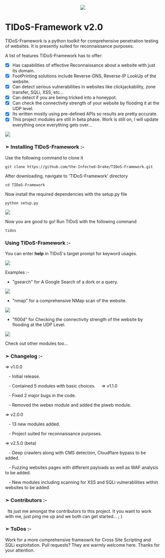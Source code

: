 <p align="middle"><img src='https://i.imgur.com/jqIT7UB.png' /></p>                    

# TIDoS-Framework v2.0

TIDoS-Framework is a python toolkit for comprehensive penetration testing of websites. It is presently suited for reconnaissance purposes.

A list of features TIDoS-Framework has to offer:

- [x] Has capabilities of effective Reconnaissance about a website with just its domain.
- [x] FootPrinting solutions include Reverse-DNS, Reverse-IP LookUp of the website.
- [x] Can detect serious vulnerabilities in websites like clickjackability, zone transfer, SQLi, XSS, etc...
- [x] Can detect if you are being tricked into a honeypot.
- [x] Can check the connectivity strength of your website by flooding it at the UDP level.
- [x] Its written mostly using pre-defined APIs so results are pretty accurate.
- [x] This project modules are still in beta phase. Work is still on, I will update everything once everything gets over...

<img src='https://i.imgur.com/uWWCfw2.png' />

### ➣ Installing TIDoS-Framework :-
Use the following command to clone it
```
git clone https://github.com/the-Infected-Drake/TIDoS-Framework.git
```
After downloading, navigate to 'TIDoS-Framework' directory 
```
cd TIDoS-Framework
```
Now install the required dependencies with the setup.py file
```
python setup.py
```
<img src='https://i.imgur.com/wOrYfVc.png' />

Now you are good to go! Run TIDoS with the following command
```
tidos
```
### Using TIDoS-Framework :-
You can enter <b>help</b> in TIDoS's target prompt for keyword usages.

<img src='https://i.imgur.com/zQ4s41r.jpg' />

Examples :-
- "gsearch" for A Google Search of a dork or a query.

<img src='https://i.imgur.com/lNGMsTW.jpg?' />

- "nmap" for a comprehensive NMap scan of the website.

<img src='https://i.imgur.com/LToVDCK.jpg' />

- "fl00d" for Checking the connectivity strength of the website by flooding at the UDP Level.

<img src='https://i.imgur.com/5K4T6qs.jpg' />

Check out other modules too... 

### ➣ Changelog :-

⇒ v1.0.0
    
    - Initial release.
    
    - Contained 5 modules with basic choices.
    
⇒ v1.1.0
    
    - Fixed 2 major bugs in the code.
    
    - Removed the webex module and added the piweb module.
    
⇒ v2.0.0
    
    - 13 new modules added.
    
    - Project suited for reconnaissance purposes.
    
⇒ v2.5.0 (beta)
    
    - Deep crawlers along with CMS detection, Cloudflare bypass to be added.
    
    - Fuzzing websites pages with different payloads as well as WAF analysis to be added.
    
    - New modules including scanning for XSS and SQLi vulnerabilities within websites to be added.
    
### ➣ Contributors :-

   Its just me amongst the contributors to this project. It you want to work with me, just ping me up and we both can get started... ; )

### ➣ ToDos :-

   Work for a more comprehensive frameowrk for Cross Site Scripting and SQLi exploitation. Pull requests? They are warmly welcome here. Thanks for your attention.



